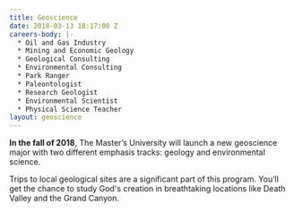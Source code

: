 ```yaml
---
title: Geoscience
date: 2018-03-13 18:17:00 Z
careers-body: |-
  * Oil and Gas Industry
  * Mining and Economic Geology
  * Geological Consulting
  * Environmental Consulting
  * Park Ranger
  * Paleontologist
  * Research Geologist
  * Environmental Scientist
  * Physical Science Teacher
layout: geoscience
---
```


**In the fall of 2018**, The Master’s University will launch a new geoscience major with two different emphasis tracks: geology and environmental science.

Trips to local geological sites are a significant part of this program. You’ll get the chance to study God's creation in breathtaking locations like Death Valley and the Grand Canyon.